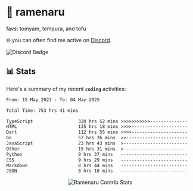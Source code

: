 # 🍜 ramenaru
favs: tomyam, tempura, and tofu

🌐 you can often find me active on [Discord](https://discordapp.com/users/503291004200157185).

![Discord Badge](https://dcbadge.vercel.app/api/shield/503291004200157185)

## 📊 Stats

Here's a summary of my recent **`coding`** activities:

<!--START_SECTION:waka-->

```txt
From: 15 May 2023 - To: 04 May 2025

Total Time: 753 hrs 41 mins

TypeScript                 320 hrs 52 mins >>>>>>>>>>>--------------   42.57 %
HTML                       135 hrs 18 mins >>>>---------------------   17.95 %
Dart                       112 hrs 55 mins >>>>---------------------   14.98 %
Go                         57 hrs 26 mins  >>-----------------------   07.62 %
JavaScript                 23 hrs 43 mins  >------------------------   03.15 %
Other                      15 hrs 31 mins  >------------------------   02.06 %
Python                     9 hrs 37 mins   -------------------------   01.28 %
CSS                        9 hrs 29 mins   -------------------------   01.26 %
Markdown                   8 hrs 44 mins   -------------------------   01.16 %
JSON                       8 hrs 16 mins   -------------------------   01.10 %
```

<!--END_SECTION:waka-->

<div style="text-align: center;">
   <img align="center" src="https://github-readme-streak-stats.herokuapp.com/?user=Ramenaru&theme=dark&card_width=520" alt="Ramenaru Contrib Stats" />
</div>

